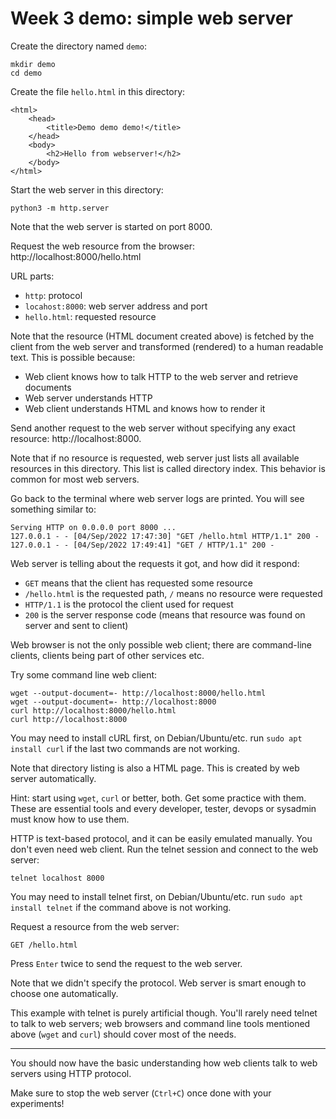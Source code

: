 # Week 3 demo: simple web server

Create the directory named `demo`:

    mkdir demo
    cd demo

Create the file `hello.html` in this directory:

    <html>
        <head>
            <title>Demo demo demo!</title>
        </head>
        <body>
            <h2>Hello from webserver!</h2>
        </body>
    </html>

Start the web server in this directory:

    python3 -m http.server

Note that the web server is started on port 8000.

Request the web resource from the browser: http://localhost:8000/hello.html

URL parts:
 - `http`: protocol
 - `locahost:8000`: web server address and port
 - `hello.html`: requested resource

Note that the resource (HTML document created above) is fetched by the client from the web server
and transformed (rendered) to a human readable text. This is possible because:
 - Web client knows how to talk HTTP to the web server and retrieve documents
 - Web server understands HTTP
 - Web client understands HTML and knows how to render it

Send another request to the web server without specifying any exact resource: http://localhost:8000.

Note that if no resource is requested, web server just lists all available resources in this
directory. This list is called directory index. This behavior is common for most web servers.

Go back to the terminal where web server logs are printed. You will see something similar to:

    Serving HTTP on 0.0.0.0 port 8000 ...
    127.0.0.1 - - [04/Sep/2022 17:47:30] "GET /hello.html HTTP/1.1" 200 -
    127.0.0.1 - - [04/Sep/2022 17:49:41] "GET / HTTP/1.1" 200 -

Web server is telling about the requests it got, and how did it respond:
 - `GET` means that the client has requested some resource
 - `/hello.html` is the requested path, `/` means no resource were requested
 - `HTTP/1.1` is the protocol the client used for request
 - `200` is the server response code (means that resource was found on server and sent to client)

Web browser is not the only possible web client; there are command-line clients, clients being part
of other services etc.

Try some command line web client:

    wget --output-document=- http://localhost:8000/hello.html
    wget --output-document=- http://localhost:8000
    curl http://localhost:8000/hello.html
    curl http://localhost:8000

You may need to install cURL first, on Debian/Ubuntu/etc. run `sudo apt install curl` if the last
two commands are not working.

Note that directory listing is also a HTML page. This is created by web server automatically.

Hint: start using `wget`, `curl` or better, both. Get some practice with them. These are essential
tools and every developer, tester, devops or sysadmin must know how to use them.

HTTP is text-based protocol, and it can be easily emulated manually. You don't even need web client.
Run the telnet session and connect to the web server:

    telnet localhost 8000

You may need to install telnet first, on Debian/Ubuntu/etc. run `sudo apt install telnet` if the
command above is not working.

Request a resource from the web server:

    GET /hello.html

Press `Enter` twice to send the request to the web server.

Note that we didn't specify the protocol. Web server is smart enough to choose one automatically.

This example with telnet is purely artificial though. You'll rarely need telnet to talk to web
servers; web browsers and command line tools mentioned above (`wget` and `curl`) should cover most
of the needs.

---

You should now have the basic understanding how web clients talk to web servers using HTTP protocol.

Make sure to stop the web server (`Ctrl+C`) once done with your experiments!
